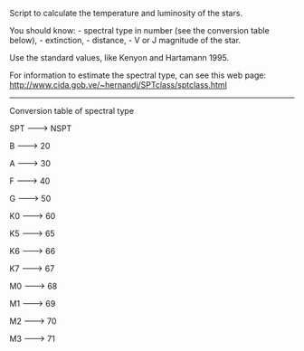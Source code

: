 Script to calculate the temperature and luminosity of the stars.

You should know: - spectral type in number (see the conversion table below), 
                 - extinction, 
                 - distance,
                 - V or J magnitude of the star.

Use the standard values, like Kenyon and Hartamann 1995. 

For information to estimate the spectral type, can see this web page: http://www.cida.gob.ve/~hernandj/SPTclass/sptclass.html
_____________________________________________________

Conversion table of spectral type

SPT	--->	NSPT

B	---> 	20

A	--->	30

F	--->	40

G	--->	50

K0 ---> 60	

K5 ---> 65

K6 ---> 66

K7 ---> 67

M0 ---> 68

M1 --->	69

M2 --->  70

M3 ---> 71

